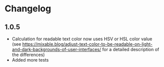 # Changelog

## 1.0.5
- Calculation for readable text color now uses HSV or HSL color value (see https://mixable.blog/adjust-text-color-to-be-readable-on-light-and-dark-backgrounds-of-user-interfaces/ for a detailed description of the differences) 
- Added more tests
